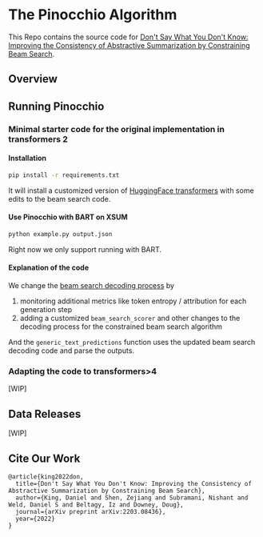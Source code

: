 # The Pinocchio Algorithm  

This Repo contains the source code for [Don't Say What You Don't Know: Improving the Consistency of Abstractive Summarization by Constraining Beam Search](https://arxiv.org/abs/2203.08436).

## Overview 


## Running Pinocchio 

### Minimal starter code for the original implementation in transformers 2

#### Installation 

```bash
pip install -r requirements.txt
```
It will install a customized version of [HuggingFace transformers](https://github.com/dakinggg/transformers/tree/my_branch) with some edits to the beam search code. 

#### Use Pinocchio with BART on XSUM 

```bash
python example.py output.json
```
Right now we only support running with BART. 

#### Explanation of the code 

We change the [beam search decoding process](https://github.com/dakinggg/transformers/blob/defbd001072dffbedf03c7f9eb880f2836c640e3/src/transformers/modeling_utils.py#L1333) by 
1. monitoring additional metrics like token entropy / attribution for each generation step  
2. adding a customized `beam_search_scorer` and other changes to the decoding process for the constrained beam search algorithm 

And the `generic_text_predictions` function uses the updated beam search decoding code and parse the outputs. 

### Adapting the code to transformers>4

[WIP]

## Data Releases 

[WIP]

## Cite Our Work 

```
@article{king2022don,
  title={Don't Say What You Don't Know: Improving the Consistency of Abstractive Summarization by Constraining Beam Search},
  author={King, Daniel and Shen, Zejiang and Subramani, Nishant and Weld, Daniel S and Beltagy, Iz and Downey, Doug},
  journal={arXiv preprint arXiv:2203.08436},
  year={2022}
}
```
